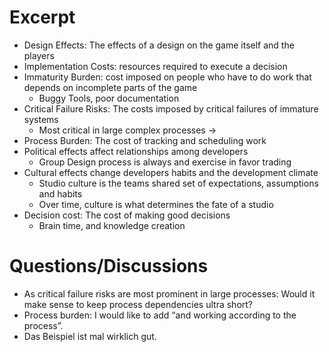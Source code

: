 # Excerpt

- Design Effects: The effects of a design on the game itself and the players
- Implementation Costs: resources required to execute a decision
- Immaturity Burden: cost imposed on people who have to do work that depends on incomplete parts of the game
    - Buggy Tools, poor documentation
- Critical Failure Risks: The costs imposed by critical failures of immature systems
    - Most critical in large complex processes ->
- Process Burden: The cost of tracking and scheduling work
- Political effects affect relationships among developers
    - Group Design process is always and exercise in favor trading
- Cultural effects change developers habits and the development climate
    - Studio culture is the teams shared set of expectations, assumptions and habits
    - Over time, culture is what determines the fate of a studio
- Decision cost: The cost of making good decisions
    - Brain time, and knowledge creation

# Questions/Discussions

- As critical failure risks are most prominent in large processes: Would it make sense to keep process dependencies ultra short?
- Process burden: I would like to add “and working according to the process”.
- Das Beispiel ist mal wirklich gut.
